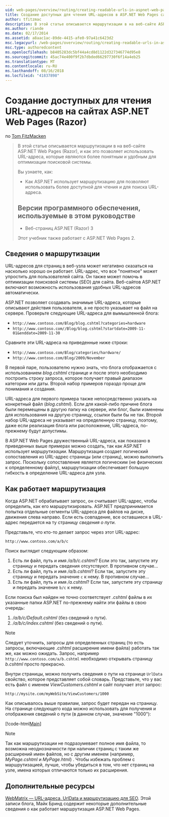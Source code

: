 ```yaml
---
uid: web-pages/overview/routing/creating-readable-urls-in-aspnet-web-pages-sites
title: Создание доступных для чтения URL-адресов в ASP.NET Web Pages сайтов (Razor) | Документация Майкрософт
author: tfitzmac
description: В этой статье описывается маршрутизации в на веб-сайте ASP.NET Web Pages (Razor), и как это позволяет использовать URL-адреса, которые являются более понятным и удобным для оптимизации поисковой системы. Вы будете...
ms.author: riande
ms.date: 02/17/2014
ms.assetid: a8aac1ac-89de-4415-afe0-97a41c6423d2
msc.legacyurl: /web-pages/overview/routing/creating-readable-urls-in-aspnet-web-pages-sites
msc.type: authoredcontent
ms.openlocfilehash: b8405283dc5bf44a4cd8d1122d327346774d95e8
ms.sourcegitcommit: 45ac74e400f9f2b7dbded66297730f6f14a4eb25
ms.translationtype: MT
ms.contentlocale: ru-RU
ms.lasthandoff: 08/16/2018
ms.locfileid: "41837898"
---
```

<a name="creating-readable-urls-in-aspnet-web-pages-razor-sites"></a>Создание доступных для чтения URL-адресов на сайтах ASP.NET Web Pages (Razor)
====================
по [Tom FitzMacken](https://github.com/tfitzmac)

> В этой статье описывается маршрутизации в на веб-сайте ASP.NET Web Pages (Razor), и как это позволяет использовать URL-адреса, которые являются более понятным и удобным для оптимизации поисковой системы.
> 
> Вы узнаете, как:
> 
> - Как ASP.NET использует маршрутизацию для позволяют использовать более доступной для чтения и для поиска URL-адреса.
>   
> 
> ## <a name="software-versions-used-in-the-tutorial"></a>Версии программного обеспечения, используемые в этом руководстве
> 
> 
> - Веб-страниц ASP.NET (Razor) 3
>   
> 
> Этот учебник также работает с ASP.NET Web Pages 2.


## <a name="about-routing"></a>Сведения о маршрутизации

URL-адресов для страниц в веб-узла может негативно сказаться на насколько хорошо он работает. URL-адрес, что все &quot;понятное&quot; может упростить для пользователей сайта. Он также может помочь в оптимизации поисковой системы (SEO) для сайта. Веб-сайтов ASP.NET включают возможность использования удобных URL-адресов автоматически.

ASP.NET позволяет создавать значимые URL-адреса, которые описывают действия пользователя, а не просто указывает на файл на сервере. Проверьте следующие URL-адреса для вымышленной блога:

- `http://www.contoso.com/Blog/blog.cshtml?categories=hardware`
- `http://www.contoso.com//Blog/blog.cshtml?startdate=2009-11-01&enddate=2009-11-30`

Сравните эти URL-адреса на приведенные ниже строки:

- `http://www.contoso.com/Blog/categories/hardware/`
- `http://www.contoso.com/Blog/2009/November`

В первой паре, пользователю нужно знать, что блога отображается с использованием *blog.cshtml* странице и после этого необходимо построить строку запроса, которое получает правый диапазон категории или даты. Второй набор примеров гораздо проще для понимания и создания.

URL-адреса для первого примера также непосредственно указать на конкретный файл (*blog.cshtml*). Если для какой-либо причине блога были перемещены в другую папку на сервере, или блог, были изменены для использования на другую страницу, ссылки были бы не так. Второй набор URL-адреса не указывает на определенную страницу, поэтому, даже если реализация блога или расположение, URL-адреса, по-прежнему будут допустимы.

В ASP.NET Web Pages дружественный URL-адреса, как показано в приведенных выше примерах можно создать, так как ASP.NET использует *маршрутизации*. Маршрутизация создает логический сопоставления из URL-адрес страницы (или страниц), можно выполнить запрос. Поскольку сопоставление является логическим (не физических к определенному файлу), маршрутизации обеспечивает большую гибкость в определение URL-адреса для узла.

## <a name="how-routing-works"></a>Как работает маршрутизация

Когда ASP.NET обрабатывает запрос, он считывает URL-адрес, чтобы определить, как его маршрутизировать. ASP.NET предпринимается попытка отдельные сегменты URL-адреса для файлов на диске, движения слева направо. Если есть совпадение, все оставшиеся в URL-адрес передается на ту страницу *сведения о пути*.

Представьте, что кто-то делает запрос через этот URL-адрес:

`http://www.contoso.com/a/b/c`

Поиск выглядит следующим образом:

1. Есть ли файл, путь и имя */a/b/c.cshtml*? Если это так, запустите эту страницу и передать сведения отсутствуют. В противном случае...
2. Есть ли файл, путь и имя */a/b.cshtml*? Если так, запустите эту страницу и передать значение `c` к нему. В противном случае...
3. Есть ли файл, путь и имя */a.cshtml*? Если так, запустите эту страницу и передать значение `b/c` к нему.

Если поиска был найден не точно соответствует *.cshtml* файлы в их указанные папки ASP.NET по-прежнему найти эти файлы в свою очередь:

1. */a/b/c/Default.cshtml* (без сведений о пути).
2. */a/b/c/index.cshtml* (без сведений о пути).

> [!NOTE]
> Следует уточнить, запросы для определенных страниц (то есть запросы, включающие *.cshtml* расширение имени файла) работать так же, как можно ожидать. Запрос, например `http://www.contoso.com/a/b.cshtml` необходимо открывать страницу *b.cshtml* просто прекрасно.


Внутри страницы, можно получить сведения о пути на странице `UrlData` свойство, которое представляет собой словарь. Представьте, что у вас есть файл с именем *ViewCustomers.cshtml* и сайт получает этот запрос:

`http://mysite.com/myWebSite/ViewCustomers/1000`

Как описывалось выше правилам, запрос будет передан на страницу. На странице следующего кода можно использовать для получения и отображения сведений о пути (в данном случае, значение &quot;1000&quot;):

[!code-html[Main](creating-readable-urls-in-aspnet-web-pages-sites/samples/sample1.html)]

> [!NOTE]
> Так как маршрутизации не подразумевает полное имя файла, то возможна неоднозначности при наличии страниц с таким же расширений имен файлов, но с другим именем (например, *MyPage.cshtml* и *MyPage.html*) . Чтобы избежать проблем с маршрутизацией, лучше, чтобы убедиться в том, что нет страниц на узле, имена которых отличаются только их расширения.


<a id="Additional_Resources"></a>
## <a name="additional-resources"></a>Дополнительные ресурсы

[WebMatrix — URL-адреса, UrlData и маршрутизацию для SEO](http://www.mikesdotnetting.com/Article/165/WebMatrix-URLs-UrlData-and-Routing-for-SEO). Этой записи блога, Майк Бринд содержит некоторые дополнительные сведения о как работает маршрутизация ASP.NET Web Pages.
